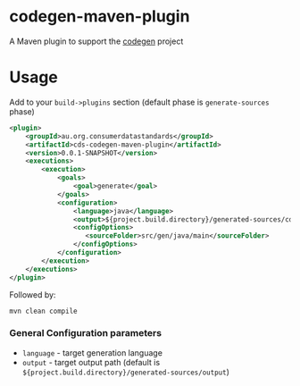 codegen-maven-plugin
============================

A Maven plugin to support the [codegen](https://github.com/ConsumerDataStandardsAustralia/java-artefacts/codegen) project

Usage
============================

Add to your `build->plugins` section (default phase is `generate-sources` phase)
```xml
<plugin>
    <groupId>au.org.consumerdatastandards</groupId>
    <artifactId>cds-codegen-maven-plugin</artifactId>
    <version>0.0.1-SNAPSHOT</version>
    <executions>
        <execution>
            <goals>
                <goal>generate</goal>
            </goals>
            <configuration>
                <language>java</language>
                <output>${project.build.directory}/generated-sources/cds-client</output>
                <configOptions>
                   <sourceFolder>src/gen/java/main</sourceFolder>
                </configOptions>
            </configuration>
        </execution>
    </executions>
</plugin>
```

Followed by:

```
mvn clean compile
```

### General Configuration parameters

- `language` - target generation language
- `output` - target output path (default is `${project.build.directory}/generated-sources/output`)

